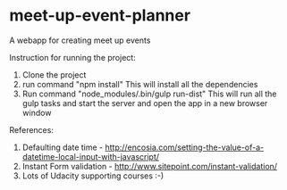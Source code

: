 # meet-up-event-planner
A webapp for creating meet up events

Instruction for running the project:

1. Clone the project
2. run command "npm install" 
   This will install all the dependencies
3. Run command "node_modules/.bin/gulp run-dist"
   This will run all the gulp tasks and start the server and open the app in a new browser window


 References:

 1. Defaulting date time - http://encosia.com/setting-the-value-of-a-datetime-local-input-with-javascript/
 2. Instant Form validation - http://www.sitepoint.com/instant-validation/
 3. Lots of Udacity supporting courses :-)
   
